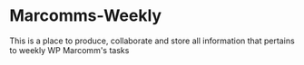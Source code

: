 # Marcomms-Weekly
This is a place to produce, collaborate and store all information that pertains to weekly WP Marcomm's  tasks
